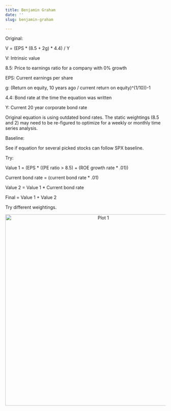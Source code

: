 ```yaml
---
title: Benjamin Graham
date: ''
slug: benjamin-graham

---
```

Original:

V = (EPS * (8.5 + 2g) * 4.4) / Y

V: Intrinsic value

8\.5: Price to earnings ratio for a company with 0% growth

EPS: Current earnings per share

g: (Return on equity, 10 years ago / current return on equity)^(1/10))-1

4\.4: Bond rate at the time the equation was written

Y: Current 20 year corporate bond rate

Original equation is using outdated bond rates. The static weightings (8.5 and 2) may need to be re-figured to optimize for a weekly or monthly time series analysis.

Baseline:

See if equation for several picked stocks can follow SPX baseline.

Try:

Value 1 = (EPS * ((PE ratio > 8.5) + (ROE growth rate * .01))

Current bond rate = (current bond rate * .01)

Value 2 = Value 1 * Current bond rate

Final = Value 1 + Value 2

Try different weightings.

<div>
    <a href="https://plotly.com/~ayako0/1/?share_key=h4KTXitEFu9J9zWbMOMch4" target="_blank" title="Plot 1" style="display: block; text-align: center;"><img src="https://plotly.com/~ayako0/1.png?share_key=h4KTXitEFu9J9zWbMOMch4" alt="Plot 1" style="max-width: 100%;width: 600px;"  width="600" onerror="this.onerror=null;this.src='https://plotly.com/404.png';" /></a>
    <script data-plotly="ayako0:1" sharekey-plotly="h4KTXitEFu9J9zWbMOMch4" src="https://plotly.com/embed.js" async></script>
</div>
